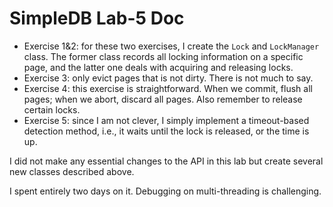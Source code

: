 # SimpleDB Lab-5 Doc

- Exercise 1&2: for these two exercises, I create the `Lock` and `LockManager` class. The former class records all locking information on a specific page, and the latter one deals with acquiring and releasing locks.
- Exercise 3: only evict pages that is not dirty. There is not much to say. 
- Exercise 4: this exercise is straightforward. When we commit, flush all pages; when we abort, discard all pages. Also remember to release certain locks.
- Exercise 5: since I am not clever, I simply implement a timeout-based detection method, i.e., it waits until the lock is released, or the time is up.

I did not make any essential changes to the API in this lab but create several new classes described above.

I spent entirely two days on it. Debugging on multi-threading is challenging.


